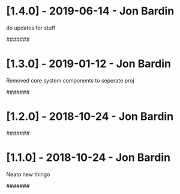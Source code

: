 # [1.4.0] - 2019-06-14 - Jon Bardin

do updates for stuff

#######

# [1.3.0] - 2019-01-12 - Jon Bardin

Removed core system components to seperate proj

#######

# [1.2.0] - 2018-10-24 - Jon Bardin



#######

# [1.1.0] - 2018-10-24 - Jon Bardin

Neato new thingo

#######
